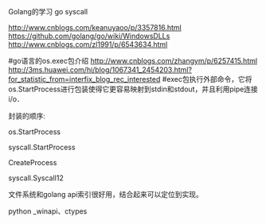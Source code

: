 Golang的学习
go syscall

http://www.cnblogs.com/keanuyaoo/p/3357816.html
https://github.com/golang/go/wiki/WindowsDLLs
http://www.cnblogs.com/zl1991/p/6543634.html

#go语言的os.exec包介绍
http://www.cnblogs.com/zhangym/p/6257415.html 
http://3ms.huawei.com/hi/blog/1067341_2454203.html?for_statistic_from=interfix_blog_rec_interested
#exec包执行外部命令，它将os.StartProcess进行包装使得它更容易映射到stdin和stdout，并且利用pipe连接i/o．

封装的顺序:

os.StartProcess

syscall.StartProcess

CreateProcess

syscall.Syscall12

文件系统和golang api索引很好用，结合起来可以定位到实现。


python _winapi、ctypes
